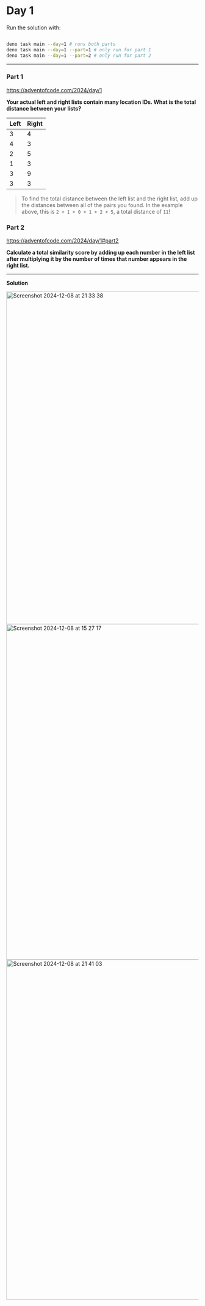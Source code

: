 # Day 1

Run the solution with:


```bash

deno task main --day=1 # runs both parts
deno task main --day=1 --part=1 # only run for part 1
deno task main --day=1 --part=2 # only run for part 2

```

---

### Part 1

https://adventofcode.com/2024/day/1

**Your actual left and right lists contain many location IDs. What is the total distance between your lists?**

| Left | Right |
| ---- | ----- |
| 3 | 4 |
| 4 | 3 |
| 2 | 5 |
| 1 | 3 |
| 3 | 9 |
| 3 | 3 |

> To find the total distance between the left list and the right list, add up the distances between all of the pairs you found. In the example above, this is `2 + 1 + 0 + 1 + 2 + 5`, a total distance of `11`!

### Part 2

https://adventofcode.com/2024/day/1#part2

**Calculate a total similarity score by adding up each number in the left list after multiplying it by the number of times that number appears in the right list.**

---

**Solution**

<img width="871" alt="Screenshot 2024-12-08 at 21 33 38" src="https://github.com/user-attachments/assets/5fd5356b-3894-40e3-965a-be16cae8ed6e">

<img width="879" alt="Screenshot 2024-12-08 at 15 27 17" src="https://github.com/user-attachments/assets/a58fd938-e1f8-45cc-9baf-a2ac305f269a">

<img width="891" alt="Screenshot 2024-12-08 at 21 41 03" src="https://github.com/user-attachments/assets/abec3b5e-dd26-4abe-a054-488a727c70ac">

